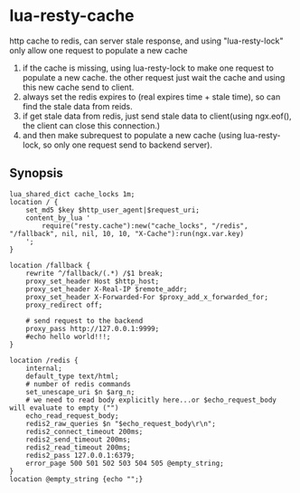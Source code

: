 # lua-resty-cache
http cache to redis, can server stale response, and using "lua-resty-lock" only allow one request to populate a new cache

1. if the cache is missing, using lua-resty-lock to make one request to populate a new cache. the other request just wait the cache and using this new cache send to client.
2. always set the redis expires to (real expires time + stale time), so can find the stale data from reids.
3. if get stale data from redis, just send stale data to client(using ngx.eof(), the client can close this connection.)
4. and then make subrequest to populate a new cache (using lua-resty-lock, so only one request send to backend server).


## Synopsis

    lua_shared_dict cache_locks 1m;
    location / {
        set_md5 $key $http_user_agent|$request_uri;
        content_by_lua '
            require("resty.cache"):new("cache_locks", "/redis", "/fallback", nil, nil, 10, 10, "X-Cache"):run(ngx.var.key)
        ';
    }

    location /fallback {
        rewrite ^/fallback/(.*) /$1 break;
        proxy_set_header Host $http_host;
        proxy_set_header X-Real-IP $remote_addr;
        proxy_set_header X-Forwarded-For $proxy_add_x_forwarded_for;
        proxy_redirect off;

        # send request to the backend
        proxy_pass http://127.0.0.1:9999;
        #echo hello world!!!;
    }

    location /redis {
        internal;
        default_type text/html;
        # number of redis commands
        set_unescape_uri $n $arg_n;
        # we need to read body explicitly here...or $echo_request_body will evaluate to empty ("")
        echo_read_request_body;
        redis2_raw_queries $n "$echo_request_body\r\n";
        redis2_connect_timeout 200ms;
        redis2_send_timeout 200ms;
        redis2_read_timeout 200ms;
        redis2_pass 127.0.0.1:6379;
        error_page 500 501 502 503 504 505 @empty_string;
    }
    location @empty_string {echo "";}
